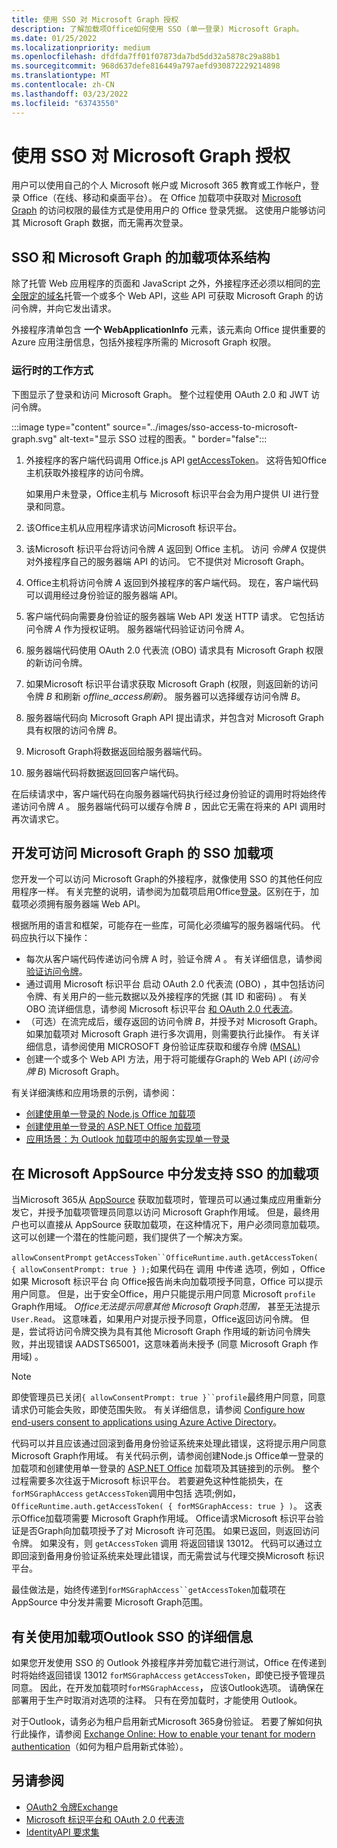 ```yaml
---
title: 使用 SSO 对 Microsoft Graph 授权
description: 了解加载项Office如何使用 SSO (单一登录) Microsoft Graph。
ms.date: 01/25/2022
ms.localizationpriority: medium
ms.openlocfilehash: dfdfda7ff01f07873da7bd5dd32a5878c29a88b1
ms.sourcegitcommit: 968d637defe816449a797aefd930872229214898
ms.translationtype: MT
ms.contentlocale: zh-CN
ms.lasthandoff: 03/23/2022
ms.locfileid: "63743550"
---
```

# <a name="authorize-to-microsoft-graph-with-sso"></a>使用 SSO 对 Microsoft Graph 授权

用户可以使用自己的个人 Microsoft 帐户或 Microsoft 365 教育或工作帐户，登录 Office（在线、移动和桌面平台）。 在 Office 加载项中获取对 [Microsoft Graph](https://developer.microsoft.com/graph/docs) 的访问权限的最佳方式是使用用户的 Office 登录凭据。 这使用户能够访问其 Microsoft Graph 数据，而无需再次登录。

## <a name="add-in-architecture-for-sso-and-microsoft-graph"></a>SSO 和 Microsoft Graph 的加载项体系结构

除了托管 Web 应用程序的页面和 JavaScript 之外，外接程序还必须以相同的[完全限定的域名](/windows/desktop/DNS/f-gly#_dns_fully_qualified_domain_name_fqdn__gly)托管一个或多个 Web API，这些 API 可获取 Microsoft Graph 的访问令牌，并向它发出请求。

外接程序清单包含 **一个 WebApplicationInfo** 元素，该元素向 Office 提供重要的 Azure 应用注册信息，包括外接程序所需的 Microsoft Graph 权限。

### <a name="how-it-works-at-runtime"></a>运行时的工作方式

下图显示了登录和访问 Microsoft Graph。 整个过程使用 OAuth 2.0 和 JWT 访问令牌。

:::image type="content" source="../images/sso-access-to-microsoft-graph.svg" alt-text="显示 SSO 过程的图表。" border="false":::

1. 外接程序的客户端代码调用 Office.js API [getAccessToken](/javascript/api/office-runtime/officeruntime.auth#office-runtime-officeruntime-auth-getaccesstoken-member(1))。 这将告知Office主机获取外接程序的访问令牌。

    如果用户未登录，Office主机与 Microsoft 标识平台会为用户提供 UI 进行登录和同意。

2. 该Office主机从应用程序请求访问Microsoft 标识平台。
3. 该Microsoft 标识平台将访问令牌 *A* 返回到 Office 主机。 访问 *令牌 A* 仅提供对外接程序自己的服务器端 API 的访问。 它不提供对 Microsoft Graph。
4. Office主机将访问令牌 *A* 返回到外接程序的客户端代码。 现在，客户端代码可以调用经过身份验证的服务器端 API。
5. 客户端代码向需要身份验证的服务器端 Web API 发送 HTTP 请求。 它包括访问令牌 *A* 作为授权证明。 服务器端代码验证访问令牌 *A*。
6. 服务器端代码使用 OAuth 2.0 代表流 (OBO) 请求具有 Microsoft Graph 权限的新访问令牌。
7. 如果Microsoft 标识平台请求获取 Microsoft Graph (权限，则返回新的访问令牌 *B* 和刷新 *offline_access刷新)*。 服务器可以选择缓存访问令牌 *B*。
8. 服务器端代码向 Microsoft Graph API 提出请求，并包含对 Microsoft Graph 具有权限的访问令牌 *B*。
9. Microsoft Graph将数据返回给服务器端代码。
10. 服务器端代码将数据返回回客户端代码。

在后续请求中，客户端代码在向服务器端代码执行经过身份验证的调用时将始终传递访问令牌 *A* 。 服务器端代码可以缓存令牌 *B* ，因此它无需在将来的 API 调用时再次请求它。

## <a name="develop-an-sso-add-in-that-accesses-microsoft-graph"></a>开发可访问 Microsoft Graph 的 SSO 加载项

您开发一个可以访问 Microsoft Graph的外接程序，就像使用 SSO 的其他任何应用程序一样。 有关完整的说明，请参阅为加载项启用Office[登录](../develop/sso-in-office-add-ins.md)。区别在于，加载项必须拥有服务器端 Web API。

根据所用的语言和框架，可能存在一些库，可简化必须编写的服务器端代码。 代码应执行以下操作：

* 每次从客户端代码传递访问令牌 A 时，验证令牌 *A* 。 有关详细信息，请参阅[验证访问令牌](sso-in-office-add-ins.md#pass-the-access-token-to-server-side-code)。
* 通过调用 Microsoft 标识平台 启动 OAuth 2.0 代表流 (OBO) ，其中包括访问令牌、有关用户的一些元数据以及外接程序的凭据 (其 ID 和密码) 。 有关 OBO 流详细信息，请参阅 Microsoft 标识平台 [和 OAuth 2.0 代表流](/azure/active-directory/develop/v2-oauth2-on-behalf-of-flow)。
* （可选）在流完成后，缓存返回的访问令牌 *B*，并授予对 Microsoft Graph。 如果加载项对 Microsoft Graph 进行多次调用，则需要执行此操作。 有关详细信息，请参阅使用 MICROSOFT 身份验证库获取和缓存令牌 ([MSAL) ](/azure/active-directory/develop/msal-acquire-cache-tokens)
* 创建一个或多个 Web API 方法，用于将可能缓存Graph的 Web API (*访问令牌 B*) Microsoft Graph。

有关详细演练和应用场景的示例，请参阅：

* [创建使用单一登录的 Node.js Office 加载项](create-sso-office-add-ins-nodejs.md)
* [创建使用单一登录的 ASP.NET Office 加载项](create-sso-office-add-ins-aspnet.md)
* [应用场景：为 Outlook 加载项中的服务实现单一登录](../outlook/implement-sso-in-outlook-add-in.md)

## <a name="distributing-sso-enabled-add-ins-in-microsoft-appsource"></a>在 Microsoft AppSource 中分发支持 SSO 的加载项

当Microsoft 365从 [AppSource](https://appsource.microsoft.com) 获取加载项时，管理员可以通过集成应用重新分发它，并授予加载项管理员同意以访问 [](/microsoft-365/admin/manage/test-and-deploy-microsoft-365-apps) Microsoft Graph作用域。 但是，最终用户也可以直接从 AppSource 获取加载项，在这种情况下，用户必须同意加载项。 这可以创建一个潜在的性能问题，我们提供了一个解决方案。

`allowConsentPrompt` `getAccessToken``OfficeRuntime.auth.getAccessToken( { allowConsentPrompt: true } );`如果代码在 调用 中传递 选项，例如 ，Office 如果 Microsoft 标识平台 向 Office报告尚未向加载项授予同意，Office 可以提示用户同意。 但是，出于安全Office，用户只能提示用户同意 Microsoft `profile` Graph作用域。 *Office无法提示同意其他 Microsoft Graph范围，* 甚至无法提示`User.Read`。 这意味着，如果用户对提示授予同意，Office返回访问令牌。 但是，尝试将访问令牌交换为具有其他 Microsoft Graph 作用域的新访问令牌失败，并出现错误 AADSTS65001，这意味着尚未授予 (同意 Microsoft Graph 作用域) 。

> [!NOTE]
> 即使管理员已关闭`{ allowConsentPrompt: true }``profile`最终用户同意，同意请求仍可能会失败，即使范围失败。 有关详细信息，请参阅 [Configure how end-users consent to applications using Azure Active Directory](/azure/active-directory/manage-apps/configure-user-consent)。

代码可以并且应该通过回滚到备用身份验证系统来处理此错误，这将提示用户同意 Microsoft Graph作用域。 有关代码示例，请参阅[](create-sso-office-add-ins-nodejs.md)创建Node.js Office单一登录的加载项和创建使用单一登录的 [ASP.NET Office](create-sso-office-add-ins-aspnet.md) 加载项及其链接到的示例。 整个过程需要多次往返于Microsoft 标识平台。 若要避免这种性能损失，在 `forMSGraphAccess` `getAccessToken`调用中包括 选项;例如， `OfficeRuntime.auth.getAccessToken( { forMSGraphAccess: true } )`。 这表示Office加载项需要 Microsoft Graph作用域。 Office请求Microsoft 标识平台验证是否Graph向加载项授予了对 Microsoft 许可范围。 如果已返回，则返回访问令牌。 如果没有，则 `getAccessToken` 调用 将返回错误 13012。 代码可以通过立即回滚到备用身份验证系统来处理此错误，而无需尝试与代理交换Microsoft 标识平台。

最佳做法是，始终传递到`forMSGraphAccess``getAccessToken`加载项在 AppSource 中分发并需要 Microsoft Graph范围。

## <a name="details-on-sso-with-an-outlook-add-in"></a>有关使用加载项Outlook SSO 的详细信息

如果您开发使用 SSO 的 Outlook 外接程序并旁加载它进行测试，Office 在传递到时将始终返回错误 13012  `forMSGraphAccess` `getAccessToken`，即使已授予管理员同意。 因此，在开发加载项时`forMSGraphAccess`**，** 应该Outlook选项。 请确保在部署用于生产时取消对选项的注释。 只有在旁加载时，才能使用 Outlook。

对于Outlook，请务必为租户启用新式Microsoft 365身份验证。 若要了解如何执行此操作，请参阅 [Exchange Online: How to enable your tenant for modern authentication](https://social.technet.microsoft.com/wiki/contents/articles/32711.exchange-online-how-to-enable-your-tenant-for-modern-authentication.aspx)（如何为租户启用新式体验）。

## <a name="see-also"></a>另请参阅

* [OAuth2 令牌Exchange](https://tools.ietf.org/html/draft-ietf-oauth-token-exchange-02)
* [Microsoft 标识平台和 OAuth 2.0 代表流](/azure/active-directory/develop/v2-oauth2-on-behalf-of-flow)
* [IdentityAPI 要求集](../reference/requirement-sets/identity-api-requirement-sets.md)
